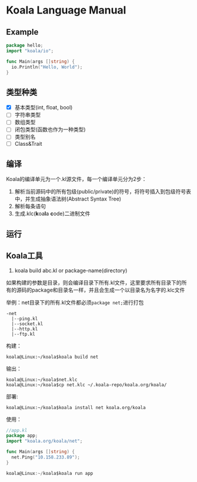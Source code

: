 # Koala Language Manual

## Example

```go
package hello;
import "koala/io";

func Main(args []string) {
  io.Println("Hello, World");
}
```

## 类型种类

- [x] 基本类型(int, float, bool)
- [ ] 字符串类型
- [ ] 数组类型
- [ ] 闭包类型(函数也作为一种类型)
- [ ] 类型别名
- [ ] Class&Trait

## 编译

Koala的编译单元为一个.kl源文件，每一个编译单元分为2步：

1. 解析当前源码中的所有包级(public/private)的符号，将符号插入到包级符号表中，并生成抽象语法树(Abstract Syntax Tree)
2. 解析每条语句
3. 生成.klc(**k**oa**l**a **c**ode)二进制文件

## 运行

## Koala工具

1. koala build abc.kl or package-name(directory)

  如果构建的参数是目录，则会编译目录下所有.kl文件，这里要求所有目录下的所有的源码的package和目录名一样，并且会生成一个以目录名为名字的.klc文件

  举例：net目录下的所有.kl文件都必须`package net;`进行打包

    -net
      |--ping.kl
      |--socket.kl
      |--http.kl
      |--ftp.kl

  构建：

    koala@Linux:~/koala$koala build net

  输出：

    koala@Linux:~/koala$net.klc
    koala@Linux:~/koala$cp net.klc ~/.koala-repo/koala.org/koala/

  部署:

    koala@Linux:~/koala$koala install net koala.org/koala

  使用：

```go
//app.kl
package app;
import "koala.org/koala/net";

func Main(args []string) {
  net.Ping("10.158.233.89");
}

koala@Linux:~/koala$koala run app
```
